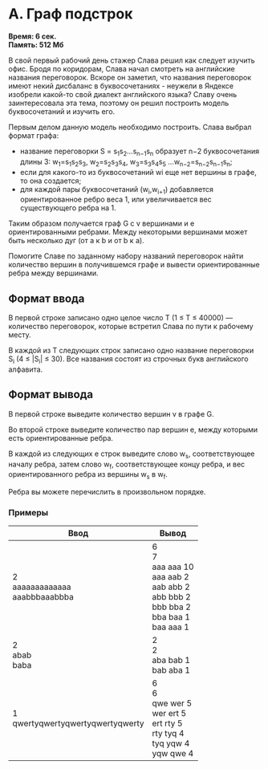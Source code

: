 <h1>A. Граф подстрок</h1>
<p><b>Время: 6 сек.<br>Память: 512 Мб</b></p>
<p>В свой первый рабочий день стажер Слава решил как следует изучить офис. Бродя по коридорам, Слава начал смотреть на английские названия переговорок.
   Вскоре он заметил, что названия переговорок имеют некий дисбаланс в буквосочетаниях - неужели в Яндексе изобрели какой-то свой диалект английского языка? Славу очень заинтересовала эта тема, поэтому он решил построить модель буквосочетаний и изучить его.</p>
<p>Первым делом данную модель необходимо построить. Слава выбрал формат графа:</p>
<ul>
	<li>название переговорки S = s<sub>1</sub>s<sub>2</sub>…s<sub>n−1</sub>s<sub>n</sub> образует n−2 буквосочетания длины 3: w<sub>1</sub>=s<sub>1</sub>s<sub>2</sub>s<sub>3</sub>, w<sub>2</sub>=s<sub>2</sub>s<sub>3</sub>s<sub>4</sub>,
	w<sub>3</sub>=s<sub>3</sub>s<sub>4</sub>s<sub>5</sub> …w<sub>n−2</sub>=s<sub>n−2</sub>s<sub>n−1</sub>s<sub>n</sub>; </li>
	<li>если для какого-то из буквосочетаний wi еще нет вершины в графе, то она создается; </li>
	<li>для каждой пары буквосочетаний (w<sub>i</sub>,w<sub>i+1</sub>) добавляется ориентированное ребро веса 1, или увеличивается вес существующего ребра на 1.</li>
</ul>

<p>Таким образом получается граф G с v вершинами и e ориентированными ребрами. Между некоторыми вершинами может быть несколько дуг (от a к b и от b к a).</p>
<p>Помогите Славе по заданному набору названий переговорок найти количество вершин в получившемся графе и вывести ориентированные ребра между вершинами.</p>


<h2>Формат ввода</h2>
<p>В первой строке записано одно целое число T (1 ≤ T ≤ 40000) — количество переговорок, которые встретил Слава по пути к рабочему месту.</p>
<p>В каждой из T следующих строк записано одно название переговорки S<sub>i</sub> (4 ≤ |S<sub>i</sub>| ≤ 30). Все названия состоят из строчных букв английского алфавита.</p>

<h2>Формат вывода</h2>
<p>В первой строке выведите количество вершин v в графе G.</p>
<p>Во второй строке выведите количество пар вершин e, между которыми есть ориентированные ребра.</p>
<p>В каждой из следующих e строк выведите слово w<sub>s</sub>, соответствующее началу ребра, затем слово w<sub>f</sub>, соответствующее концу ребра, и вес ориентированного ребра из вершины w<sub>s</sub> в w<sub>f</sub>.</p>
<p>Ребра вы можете перечислить в произвольном порядке.</p>

<h3>Примеры</h3>
<table>
  <thead>
     <tr>
        <th>Ввод</th>
        <th>Вывод</th>
     </tr>
  </thead>
  <tbody>
     <tr>
        <td>2<br />
            aaaaaaaaaaaaa<br />
            aaabbbaaabbba</td>
        <td>6<br />
            7<br />
            aaa aaa 10<br />
            aaa aab 2<br />
            aab abb 2<br />
            abb bbb 2<br />
            bbb bba 2<br />
            bba baa 1<br />
            baa aaa 1</td>
     </tr>
     <tr>
        <td>2<br />
            abab<br />
            baba</td>
        <td>2<br />
            2<br />
            aba bab 1<br />
            bab aba 1</td>
     </tr>
     <tr>
        <td>1<br />
            qwertyqwertyqwertyqwertyqwerty</td>
        <td>6<br />
            6<br />
            qwe wer 5<br />
            wer ert 5<br />
            ert rty 5<br />
            rty tyq 4<br />
            tyq yqw 4<br />
            yqw qwe 4</td>
     </tr>
  </tbody>
</table>
